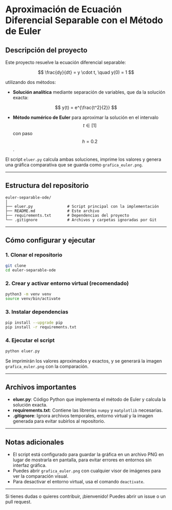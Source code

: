 # Aproximación de Ecuación Diferencial Separable con el Método de Euler

## Descripción del proyecto

Este proyecto resuelve la ecuación diferencial separable:

$$
\frac{dy}{dt} = y \cdot t, \quad y(0) = 1
$$

utilizando dos métodos:

- **Solución analítica** mediante separación de variables, que da la solución exacta:

$$
y(t) = e^{\frac{t^2}{2}}
$$

- **Método numérico de Euler** para aproximar la solución en el intervalo $$ t \in [1] $$ con paso $$ h = 0.2 $$.

El script `eluer.py` calcula ambas soluciones, imprime los valores y genera una gráfica comparativa que se guarda como `grafica_euler.png`.

---

## Estructura del repositorio

```
euler-separable-ode/
│
├── eluer.py               # Script principal con la implementación
├── README.md              # Este archivo
├── requirements.txt       # Dependencias del proyecto
└── .gitignore             # Archivos y carpetas ignoradas por Git
```

---

## Cómo configurar y ejecutar

### 1. Clonar el repositorio

```bash
git clone 
cd euler-separable-ode
```

### 2. Crear y activar entorno virtual (recomendado)

```bash
python3 -m venv venv
source venv/bin/activate
```

### 3. Instalar dependencias

```bash
pip install --upgrade pip
pip install -r requirements.txt
```

### 4. Ejecutar el script

```bash
python eluer.py
```

Se imprimirán los valores aproximados y exactos, y se generará la imagen `grafica_euler.png` con la comparación.

---

## Archivos importantes

- **eluer.py**: Código Python que implementa el método de Euler y calcula la solución exacta.
- **requirements.txt**: Contiene las librerías `numpy` y `matplotlib` necesarias.
- **.gitignore**: Ignora archivos temporales, entorno virtual y la imagen generada para evitar subirlos al repositorio.

---

## Notas adicionales

- El script está configurado para guardar la gráfica en un archivo PNG en lugar de mostrarla en pantalla, para evitar errores en entornos sin interfaz gráfica.
- Puedes abrir `grafica_euler.png` con cualquier visor de imágenes para ver la comparación visual.
- Para desactivar el entorno virtual, usa el comando `deactivate`.

---

Si tienes dudas o quieres contribuir, ¡bienvenido! Puedes abrir un issue o un pull request.
